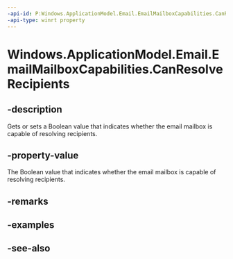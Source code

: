 ----api-id: P:Windows.ApplicationModel.Email.EmailMailboxCapabilities.CanResolveRecipients
-api-type: winrt property
---<!-- Property syntaxpublic bool CanResolveRecipients { get;  set; }--># Windows.ApplicationModel.Email.EmailMailboxCapabilities.CanResolveRecipients## -descriptionGets or sets a Boolean value that indicates whether the email mailbox is capable of resolving recipients.## -property-valueThe Boolean value that indicates whether the email mailbox is capable of resolving recipients.## -remarks## -examples## -see-also